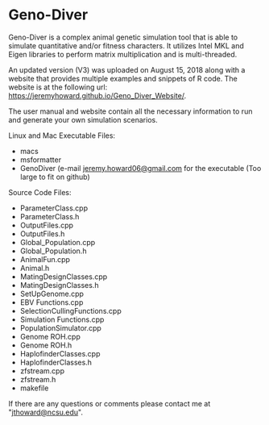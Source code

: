 # Geno-Diver
Geno-Diver is a complex animal genetic simulation tool that is able to simulate quantitative and/or fitness characters. 
It utilizes Intel MKL and Eigen libraries to perform matrix multiplication and is multi-threaded.

An updated version (V3) was uploaded on August 15, 2018 along with a website that provides multiple examples and snippets of R code. The website is at the following url: https://jeremyhoward.github.io/Geno_Diver_Website/.

The user manual and website contain all the necessary information to run and generate your own simulation scenarios.

Linux and Mac Executable Files:
- macs
- msformatter
- GenoDiver (e-mail jeremy.howard06@gmail.com for the executable (Too large to fit on github)

Source Code Files:
- ParameterClass.cpp
- ParameterClass.h
- OutputFiles.cpp
- OutputFiles.h
- Global_Population.cpp
- Global_Population.h
- AnimalFun.cpp
- Animal.h
- MatingDesignClasses.cpp
- MatingDesignClasses.h
- SetUpGenome.cpp
- EBV Functions.cpp
- SelectionCullingFunctions.cpp 
- Simulation Functions.cpp
- PopulationSimulator.cpp
- Genome ROH.cpp
- Genome ROH.h
- HaplofinderClasses.cpp
- HaplofinderClasses.h
- zfstream.cpp
- zfstream.h
- makefile

If there are any questions or comments please contact me at "jthoward@ncsu.edu".







